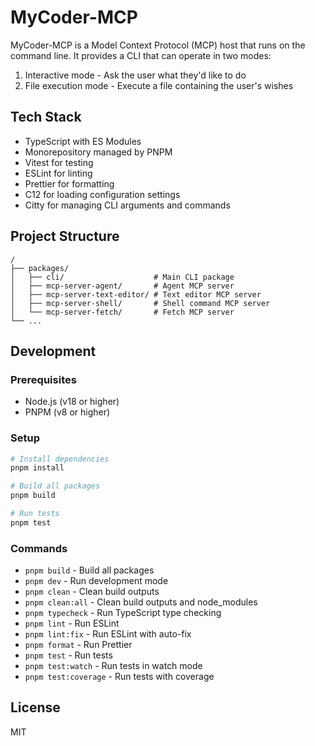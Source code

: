 # MyCoder-MCP

MyCoder-MCP is a Model Context Protocol (MCP) host that runs on the command line. It provides a CLI that can operate in two modes:
1. Interactive mode - Ask the user what they'd like to do
2. File execution mode - Execute a file containing the user's wishes

## Tech Stack

- TypeScript with ES Modules
- Monorepository managed by PNPM
- Vitest for testing
- ESLint for linting
- Prettier for formatting
- C12 for loading configuration settings
- Citty for managing CLI arguments and commands

## Project Structure

```
/
├── packages/
│   ├── cli/                    # Main CLI package
│   ├── mcp-server-agent/       # Agent MCP server
│   ├── mcp-server-text-editor/ # Text editor MCP server
│   ├── mcp-server-shell/       # Shell command MCP server
│   └── mcp-server-fetch/       # Fetch MCP server
└── ...
```

## Development

### Prerequisites

- Node.js (v18 or higher)
- PNPM (v8 or higher)

### Setup

```bash
# Install dependencies
pnpm install

# Build all packages
pnpm build

# Run tests
pnpm test
```

### Commands

- `pnpm build` - Build all packages
- `pnpm dev` - Run development mode
- `pnpm clean` - Clean build outputs
- `pnpm clean:all` - Clean build outputs and node_modules
- `pnpm typecheck` - Run TypeScript type checking
- `pnpm lint` - Run ESLint
- `pnpm lint:fix` - Run ESLint with auto-fix
- `pnpm format` - Run Prettier
- `pnpm test` - Run tests
- `pnpm test:watch` - Run tests in watch mode
- `pnpm test:coverage` - Run tests with coverage

## License

MIT